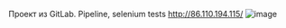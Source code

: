 Проект из GitLab. Pipeline, selenium tests
http://86.110.194.115/
![image](https://github.com/YuriyKorolyov/OnlineShop/assets/92149434/17724f8f-5516-42bb-b4f5-c012e835b2c2)

